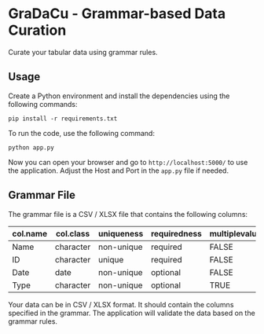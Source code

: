 # GraDaCu - **Gra**mmar-based **Da**ta **Cu**ration

Curate your tabular data using grammar rules. 

## Usage

Create a Python environment and install the dependencies using the following commands:

`pip install -r requirements.txt`

To run the code, use the following command:

`python app.py`

Now you can open your browser and go to `http://localhost:5000/` to use the application.
Adjust the Host and Port in the `app.py` file if needed.

## Grammar File

The grammar file is a CSV / XLSX file that contains the following columns:

| col.name | col.class | uniqueness | requiredness | multiplevalues | allowedvalues                   |
|---------|-----------|------------|--------------|----------------|---------------------------------|
| Name    | character | non-unique | required     | FALSE          | (?:[a-z]      \|[A-Z])[a-zA-Z]+ |
| ID      | character | unique     | required     | FALSE          | (?:[a-z]      \|[A-Z])[a-zA-Z]+ |
| Date    | date      | non-unique | optional     | FALSE          | %m/%Y                           |
| Type    | character | non-unique | optional     | TRUE           | categoryA\|categoryB\|categoryC |

Your data can be in CSV / XLSX format. It should contain the columns specified in the grammar. The application will validate the data based on the grammar rules.